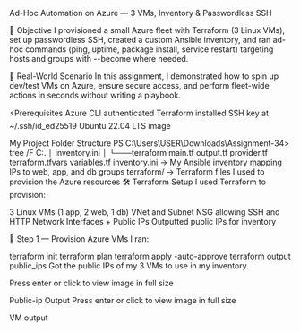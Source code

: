 Ad-Hoc Automation on Azure — 3 VMs, Inventory & Passwordless SSH

🎯 Objective
I provisioned a small Azure fleet with Terraform (3 Linux VMs), set up passwordless SSH, created a custom Ansible inventory, and ran ad-hoc commands (ping, uptime, package install, service restart) targeting hosts and groups with --become where needed.

🏢 Real-World Scenario
In this assignment, I demonstrated how to spin up dev/test VMs on Azure, ensure secure access, and perform fleet-wide actions in seconds without writing a playbook.

⚡Prerequisites
Azure CLI authenticated
Terraform installed
SSH key at ~/.ssh/id_ed25519
Ubuntu 22.04 LTS image

My Project Folder Structure
PS C:\Users\USER\Downloads\Assignment-34> tree /F
C:.
│   inventory.ini
│
└───terraform
        main.tf
        output.tf
        provider.tf
        terraform.tfvars
        variables.tf
inventory.ini → My Ansible inventory mapping IPs to web, app, and db groups
terraform/ → Terraform files I used to provision the Azure resources
🛠 Terraform Setup
I used Terraform to provision:

3 Linux VMs (1 app, 2 web, 1 db)
VNet and Subnet
NSG allowing SSH and HTTP
Network Interfaces + Public IPs
Outputted public IPs for inventory

🔑 Step 1 — Provision Azure VMs
I ran:

terraform init
terraform plan
terraform apply -auto-approve
terraform output public_ips
Got the public IPs of my 3 VMs to use in my inventory.

Press enter or click to view image in full size

Public-ip Output
Press enter or click to view image in full size

VM output
